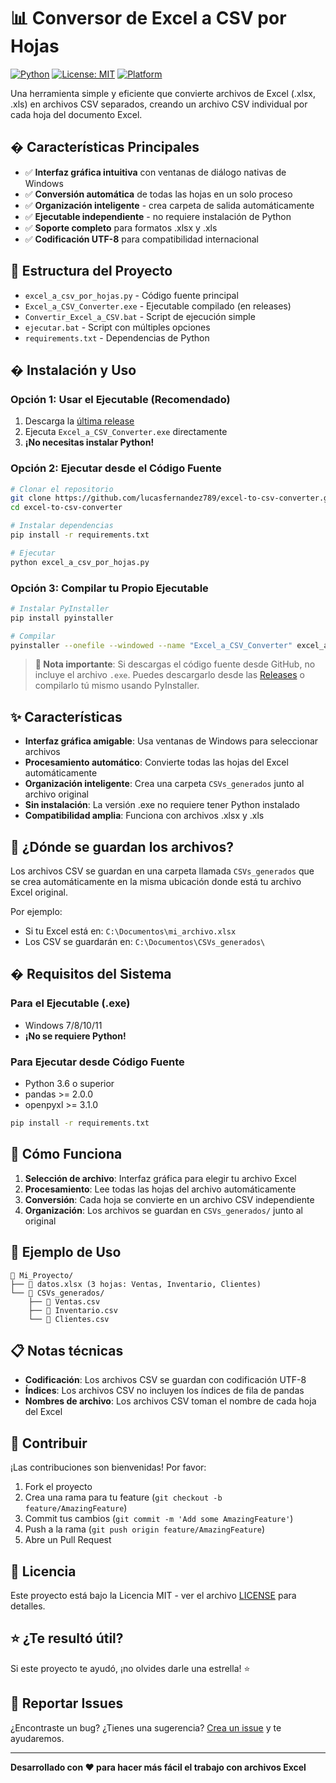 # 📊 Conversor de Excel a CSV por Hojas

[![Python](https://img.shields.io/badge/Python-3.6+-blue.svg)](https://www.python.org/downloads/)
[![License: MIT](https://img.shields.io/badge/License-MIT-yellow.svg)](https://opensource.org/licenses/MIT)
[![Platform](https://img.shields.io/badge/Platform-Windows-lightgrey.svg)](https://www.microsoft.com/windows)

Una herramienta simple y eficiente que convierte archivos de Excel (.xlsx, .xls) en archivos CSV separados, creando un archivo CSV individual por cada hoja del documento Excel.

## � Características Principales

- ✅ **Interfaz gráfica intuitiva** con ventanas de diálogo nativas de Windows
- ✅ **Conversión automática** de todas las hojas en un solo proceso  
- ✅ **Organización inteligente** - crea carpeta de salida automáticamente
- ✅ **Ejecutable independiente** - no requiere instalación de Python
- ✅ **Soporte completo** para formatos .xlsx y .xls
- ✅ **Codificación UTF-8** para compatibilidad internacional

## 📁 Estructura del Proyecto

- `excel_a_csv_por_hojas.py` - Código fuente principal
- `Excel_a_CSV_Converter.exe` - Ejecutable compilado (en releases)  
- `Convertir_Excel_a_CSV.bat` - Script de ejecución simple
- `ejecutar.bat` - Script con múltiples opciones
- `requirements.txt` - Dependencias de Python

## �️ Instalación y Uso

### Opción 1: Usar el Ejecutable (Recomendado)
1. Descarga la [última release](../../releases)
2. Ejecuta `Excel_a_CSV_Converter.exe` directamente
3. **¡No necesitas instalar Python!**

### Opción 2: Ejecutar desde el Código Fuente
```bash
# Clonar el repositorio
git clone https://github.com/lucasfernandez789/excel-to-csv-converter.git
cd excel-to-csv-converter

# Instalar dependencias
pip install -r requirements.txt

# Ejecutar
python excel_a_csv_por_hojas.py
```

### Opción 3: Compilar tu Propio Ejecutable
```bash
# Instalar PyInstaller
pip install pyinstaller

# Compilar
pyinstaller --onefile --windowed --name "Excel_a_CSV_Converter" excel_a_csv_por_hojas.py
```

> **📝 Nota importante**: Si descargas el código fuente desde GitHub, no incluye el archivo `.exe`. Puedes descargarlo desde las [Releases](../../releases) o compilarlo tú mismo usando PyInstaller.

## ✨ Características

- **Interfaz gráfica amigable**: Usa ventanas de Windows para seleccionar archivos
- **Procesamiento automático**: Convierte todas las hojas del Excel automáticamente
- **Organización inteligente**: Crea una carpeta `CSVs_generados` junto al archivo original
- **Sin instalación**: La versión .exe no requiere tener Python instalado
- **Compatibilidad amplia**: Funciona con archivos .xlsx y .xls

## 📂 ¿Dónde se guardan los archivos?

Los archivos CSV se guardan en una carpeta llamada `CSVs_generados` que se crea automáticamente en la misma ubicación donde está tu archivo Excel original.

Por ejemplo:
- Si tu Excel está en: `C:\Documentos\mi_archivo.xlsx`
- Los CSV se guardarán en: `C:\Documentos\CSVs_generados\`

## � Requisitos del Sistema

### Para el Ejecutable (.exe)
- Windows 7/8/10/11
- **¡No se requiere Python!**

### Para Ejecutar desde Código Fuente  
- Python 3.6 o superior
- pandas >= 2.0.0
- openpyxl >= 3.1.0

```bash
pip install -r requirements.txt
```

## 🎯 Cómo Funciona

1. **Selección de archivo**: Interfaz gráfica para elegir tu archivo Excel
2. **Procesamiento**: Lee todas las hojas del archivo automáticamente  
3. **Conversión**: Cada hoja se convierte en un archivo CSV independiente
4. **Organización**: Los archivos se guardan en `CSVs_generados/` junto al original

## 📂 Ejemplo de Uso

```
📁 Mi_Proyecto/
├── 📄 datos.xlsx (3 hojas: Ventas, Inventario, Clientes)
└── 📁 CSVs_generados/
    ├── 📄 Ventas.csv
    ├── 📄 Inventario.csv  
    └── 📄 Clientes.csv
```

## 📋 Notas técnicas

- **Codificación**: Los archivos CSV se guardan con codificación UTF-8
- **Índices**: Los archivos CSV no incluyen los índices de fila de pandas
- **Nombres de archivo**: Los archivos CSV toman el nombre de cada hoja del Excel

## 🤝 Contribuir

¡Las contribuciones son bienvenidas! Por favor:

1. Fork el proyecto
2. Crea una rama para tu feature (`git checkout -b feature/AmazingFeature`)
3. Commit tus cambios (`git commit -m 'Add some AmazingFeature'`)
4. Push a la rama (`git push origin feature/AmazingFeature`)
5. Abre un Pull Request

## 📝 Licencia

Este proyecto está bajo la Licencia MIT - ver el archivo [LICENSE](LICENSE) para detalles.

## ⭐ ¿Te resultó útil?

Si este proyecto te ayudó, ¡no olvides darle una estrella! ⭐

## 🐛 Reportar Issues

¿Encontraste un bug? ¿Tienes una sugerencia? 
[Crea un issue](../../issues/new) y te ayudaremos.

---

**Desarrollado con ❤️ para hacer más fácil el trabajo con archivos Excel**
